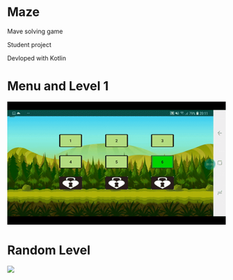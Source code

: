 # Maze
Mave solving game

Student project

Devloped with Kotlin


# Menu and Level 1
![](level1.gif)


# Random Level
![](level5.gif)

